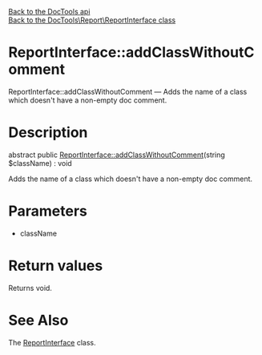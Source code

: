 [Back to the DocTools api](https://github.com/lingtalfi/DocTools/blob/master/doc/api/DocTools.md)<br>
[Back to the DocTools\Report\ReportInterface class](https://github.com/lingtalfi/DocTools/blob/master/doc/api/DocTools/Report/ReportInterface.md)


ReportInterface::addClassWithoutComment
================



ReportInterface::addClassWithoutComment — Adds the name of a class which doesn't have a non-empty doc comment.




Description
================


abstract public [ReportInterface::addClassWithoutComment](https://github.com/lingtalfi/DocTools/blob/master/doc/api/DocTools/Report/ReportInterface/addClassWithoutComment.md)(string $className) : void




Adds the name of a class which doesn't have a non-empty doc comment.




Parameters
================


- className

    


Return values
================

Returns void.







See Also
================

The [ReportInterface](https://github.com/lingtalfi/DocTools/blob/master/doc/api/DocTools/Report/ReportInterface.md) class.

